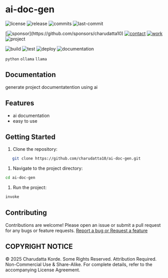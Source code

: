 # ai-doc-gen

<!-- Badges: Project Status GitHub -->
![license](https://flat.badgen.net/static/license/GPL-3.0/blue)
![release](https://flat.badgen.net/github/release/charudatta10/ai-doc-gen)
![commits](https://flat.badgen.net/github/commits/charudatta10/ai-doc-gen)
![last-commit](https://flat.badgen.net/github/last-commit/charudatta10/ai-doc-gen)

[![sponsor](https://flat.badgen.net//static/sponsor/%E2%9D%A4?)](https://github.com/sponsors/charudatta10)
[![contact](https://flat.badgen.net//static/contact/%E2%98%8E)](https://charudatta10.github.io/LinkNet/)
[![work](https://flat.badgen.net//static/portfolio/%F0%9F%96%BF)](https://charudatta10.github.io/myblog/)
![project](https://flat.badgen.net///static/project/ai-doc-gen)

![build](https://flat.badgen.net/github/checks/charudatta10/ai-doc-gen) 
![test](https://flat.badgen.net/codecov/c/github/charudatta10/ai-doc-gen) 
![deploy](https://img.shields.io/badge/Deploy-Passing-brightgreen.svg)
![documentation](https://flat.badgen.net/badge/docs/online/blue)

<!-- Badges: Tools used -->
`python` `ollama` `llama`

## Documentation

generate project documentatention using ai   

## Features

- ai documentation
- easy to use

## Getting Started

1. Clone the repository:

```bash
   git clone https://github.com/charudatta10/ai-doc-gen.git
```

1. Navigate to the project directory:

```bash
cd ai-doc-gen
```

1. Run the project:

```bash
invoke
```

## Contributing

Contributions are welcome! Please open an issue or submit a pull request for any bugs or feature requests. [Report a bug or Request a feature](https://github.com/charudatta10/ai-doc-gen/issues)

## COPYRIGHT NOTICE

© 2025 Charudatta Korde. Some Rights Reserved. Attribution Required. Non-Commercial Use & Share-Alike. For complete details, refer to the accompanying License Agreement.

<!-- Acknowledgment, References, Misc -->
